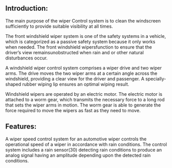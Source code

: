 ## Introduction:

The main purpose of the wiper Control system is to clean the windscreen sufficiently to provide suitable visibility at all times.

The front windshield wiper system is one of the safety systems in a vehicle, which is categorized as a passive safety system because it only works when needed. The front windshield wipersfunction to ensure that the driver’s view remainsunobstructed when rain and or other natural disturbances occur.

A windshield wiper control system comprises a wiper drive and two wiper arms. The drive moves the two wiper arms at a certain angle across the windshield, providing a clear view for the driver and passenger. A specially-shaped rubber wiping lip ensures an optimal wiping result.

Windshield wipers are operated by an electric motor. The electric motor is attached to a worm gear, which transmits the necessary force to a long rod that sets the wiper arms in motion. The worm gear is able to generate the force required to move the wipers as fast as they need to move.

## Features:

A wiper speed control system for an automotive wiper controls the operational speed of a wiper in accordance with rain conditions. The control system includes a rain sensor(30) detecting rain conditions to produce an analog signal having an amplitude depending upon the detected rain conditions.
